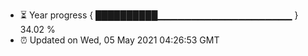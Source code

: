 - ⏳ Year progress { ██████████▁▁▁▁▁▁▁▁▁▁▁▁▁▁▁▁▁▁▁▁ } 34.02 %
- ⏰ Updated on Wed, 05 May 2021 04:26:53 GMT

